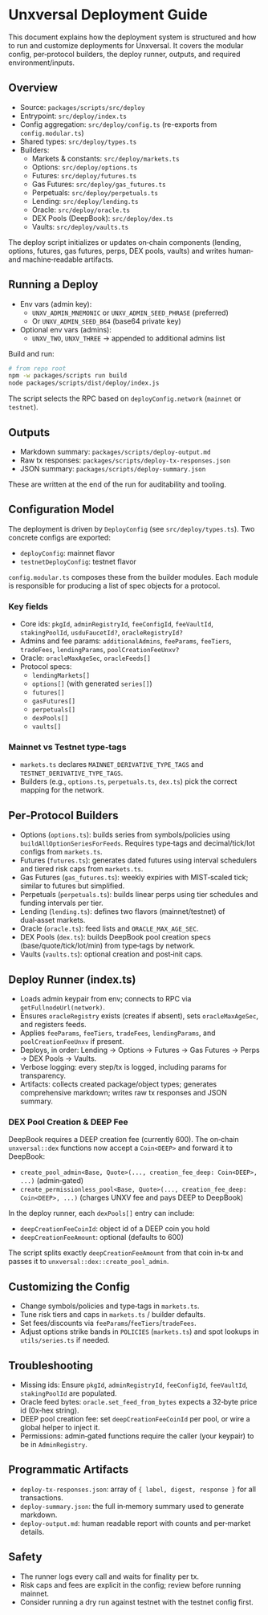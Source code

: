# Unxversal Deployment Guide

This document explains how the deployment system is structured and how to run and customize deployments for Unxversal. It covers the modular config, per‑protocol builders, the deploy runner, outputs, and required environment/inputs.

## Overview

- Source: `packages/scripts/src/deploy`
- Entrypoint: `src/deploy/index.ts`
- Config aggregation: `src/deploy/config.ts` (re-exports from `config.modular.ts`)
- Shared types: `src/deploy/types.ts`
- Builders:
  - Markets & constants: `src/deploy/markets.ts`
  - Options: `src/deploy/options.ts`
  - Futures: `src/deploy/futures.ts`
  - Gas Futures: `src/deploy/gas_futures.ts`
  - Perpetuals: `src/deploy/perpetuals.ts`
  - Lending: `src/deploy/lending.ts`
  - Oracle: `src/deploy/oracle.ts`
  - DEX Pools (DeepBook): `src/deploy/dex.ts`
  - Vaults: `src/deploy/vaults.ts`

The deploy script initializes or updates on‑chain components (lending, options, futures, gas futures, perps, DEX pools, vaults) and writes human‑ and machine‑readable artifacts.

## Running a Deploy

- Env vars (admin key):
  - `UNXV_ADMIN_MNEMONIC` or `UNXV_ADMIN_SEED_PHRASE` (preferred)
  - Or `UNXV_ADMIN_SEED_B64` (base64 private key)
- Optional env vars (admins):
  - `UNXV_TWO`, `UNXV_THREE` → appended to additional admins list

Build and run:

```bash
# from repo root
npm -w packages/scripts run build
node packages/scripts/dist/deploy/index.js
```

The script selects the RPC based on `deployConfig.network` (`mainnet` or `testnet`).

## Outputs

- Markdown summary: `packages/scripts/deploy-output.md`
- Raw tx responses: `packages/scripts/deploy-tx-responses.json`
- JSON summary: `packages/scripts/deploy-summary.json`

These are written at the end of the run for auditability and tooling.

## Configuration Model

The deployment is driven by `DeployConfig` (see `src/deploy/types.ts`). Two concrete configs are exported:

- `deployConfig`: mainnet flavor
- `testnetDeployConfig`: testnet flavor

`config.modular.ts` composes these from the builder modules. Each module is responsible for producing a list of spec objects for a protocol.

### Key fields

- Core ids: `pkgId`, `adminRegistryId`, `feeConfigId`, `feeVaultId`, `stakingPoolId`, `usduFaucetId?`, `oracleRegistryId?`
- Admins and fee params: `additionalAdmins`, `feeParams`, `feeTiers`, `tradeFees`, `lendingParams`, `poolCreationFeeUnxv?`
- Oracle: `oracleMaxAgeSec`, `oracleFeeds[]`
- Protocol specs:
  - `lendingMarkets[]`
  - `options[]` (with generated `series[]`)
  - `futures[]`
  - `gasFutures[]`
  - `perpetuals[]`
  - `dexPools[]`
  - `vaults[]`

### Mainnet vs Testnet type‑tags

- `markets.ts` declares `MAINNET_DERIVATIVE_TYPE_TAGS` and `TESTNET_DERIVATIVE_TYPE_TAGS`.
- Builders (e.g., `options.ts`, `perpetuals.ts`, `dex.ts`) pick the correct mapping for the network.

## Per‑Protocol Builders

- Options (`options.ts`): builds series from symbols/policies using `buildAllOptionSeriesForFeeds`. Requires type‑tags and decimal/tick/lot configs from `markets.ts`.
- Futures (`futures.ts`): generates dated futures using interval schedulers and tiered risk caps from `markets.ts`.
- Gas Futures (`gas_futures.ts`): weekly expiries with MIST‑scaled tick; similar to futures but simplified.
- Perpetuals (`perpetuals.ts`): builds linear perps using tier schedules and funding intervals per tier.
- Lending (`lending.ts`): defines two flavors (mainnet/testnet) of dual‑asset markets.
- Oracle (`oracle.ts`): feed lists and `ORACLE_MAX_AGE_SEC`.
- DEX Pools (`dex.ts`): builds DeepBook pool creation specs (base/quote/tick/lot/min) from type‑tags by network.
- Vaults (`vaults.ts`): optional creation and post‑init caps.

## Deploy Runner (index.ts)

- Loads admin keypair from env; connects to RPC via `getFullnodeUrl(network)`.
- Ensures `oracleRegistry` exists (creates if absent), sets `oracleMaxAgeSec`, and registers feeds.
- Applies `feeParams`, `feeTiers`, `tradeFees`, `lendingParams`, and `poolCreationFeeUnxv` if present.
- Deploys, in order: Lending → Options → Futures → Gas Futures → Perps → DEX Pools → Vaults.
- Verbose logging: every step/tx is logged, including params for transparency.
- Artifacts: collects created package/object types; generates comprehensive markdown; writes raw tx responses and JSON summary.

### DEX Pool Creation & DEEP Fee

DeepBook requires a DEEP creation fee (currently 600). The on‑chain `unxversal::dex` functions now accept a `Coin<DEEP>` and forward it to DeepBook:

- `create_pool_admin<Base, Quote>(..., creation_fee_deep: Coin<DEEP>, ...)` (admin‑gated)
- `create_permissionless_pool<Base, Quote>(..., creation_fee_deep: Coin<DEEP>, ...)` (charges UNXV fee and pays DEEP to DeepBook)

In the deploy runner, each `dexPools[]` entry can include:

- `deepCreationFeeCoinId`: object id of a DEEP coin you hold
- `deepCreationFeeAmount`: optional (defaults to 600)

The script splits exactly `deepCreationFeeAmount` from that coin in‑tx and passes it to `unxversal::dex::create_pool_admin`.

## Customizing the Config

- Change symbols/policies and type‑tags in `markets.ts`.
- Tune risk tiers and caps in `markets.ts` / builder defaults.
- Set fees/discounts via `feeParams`/`feeTiers`/`tradeFees`.
- Adjust options strike bands in `POLICIES` (`markets.ts`) and spot lookups in `utils/series.ts` if needed.

## Troubleshooting

- Missing ids: Ensure `pkgId`, `adminRegistryId`, `feeConfigId`, `feeVaultId`, `stakingPoolId` are populated.
- Oracle feed bytes: `oracle.set_feed_from_bytes` expects a 32‑byte price id (0x‑hex string).
- DEEP pool creation fee: set `deepCreationFeeCoinId` per pool, or wire a global helper to inject it.
- Permissions: admin‑gated functions require the caller (your keypair) to be in `AdminRegistry`.

## Programmatic Artifacts

- `deploy-tx-responses.json`: array of `{ label, digest, response }` for all transactions.
- `deploy-summary.json`: the full in‑memory summary used to generate markdown.
- `deploy-output.md`: human readable report with counts and per‑market details.

## Safety

- The runner logs every call and waits for finality per tx.
- Risk caps and fees are explicit in the config; review before running mainnet.
- Consider running a dry run against testnet with the testnet config first.

